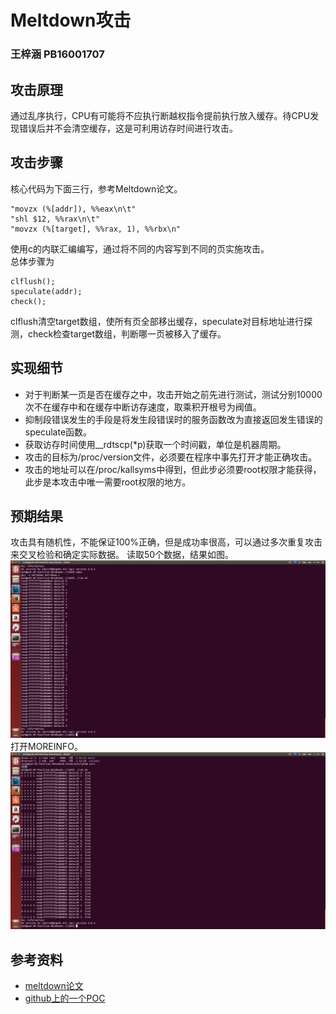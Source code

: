 # Meltdown攻击
### 王梓涵 PB16001707
## 攻击原理
通过乱序执行，CPU有可能将不应执行断越权指令提前执行放入缓存。待CPU发现错误后并不会清空缓存，这是可利用访存时间进行攻击。
## 攻击步骤
核心代码为下面三行，参考Meltdown论文。
```
"movzx (%[addr]), %%eax\n\t"
"shl $12, %%rax\n\t"
"movzx (%[target], %%rax, 1), %%rbx\n"
```
使用c的内联汇编编写，通过将不同的内容写到不同的页实施攻击。  
总体步骤为
```
clflush();
speculate(addr);
check();
```
clflush清空target数组，使所有页全部移出缓存，speculate对目标地址进行探测，check检查target数组，判断哪一页被移入了缓存。
## 实现细节
* 对于判断某一页是否在缓存之中，攻击开始之前先进行测试，测试分别10000次不在缓存中和在缓存中断访存速度，取乘积开根号为阀值。
* 抑制段错误发生的手段是将发生段错误时的服务函数改为直接返回发生错误的speculate函数。
* 获取访存时间使用__rdtscp(*p)获取一个时间戳，单位是机器周期。
* 攻击的目标为/proc/version文件，必须要在程序中事先打开才能正确攻击。
* 攻击的地址可以在/proc/kallsyms中得到，但此步必须要root权限才能获得，此步是本攻击中唯一需要root权限的地方。
## 预期结果
攻击具有随机性，不能保证100%正确，但是成功率很高，可以通过多次重复攻击来交叉检验和确定实际数据。
读取50个数据，结果如图。
![result](./1.png)
打开MOREINFO。
![result](./2.png)

## 参考资料
* [meltdown论文](https://meltdownattack.com/meltdown.pdf)
* [github上的一个POC](https://github.com/paboldin/meltdown-exploit.git)